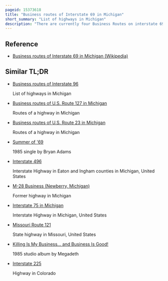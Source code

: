 ```yaml
---
pageid: 15373618
title: "Business routes of Interstate 69 in Michigan"
short_summary: "List of highways in Michigan"
description: "There are currently four Business Routes on interstate 69 in the us State of Michigan. Designated Business Loop Interstate 69, they are all former routings of I-69's predecessor highways, US Highway 27 , M-78 or M-21, in whole or in part. The Bl I-69 in Coldwater and the one in Charlotte were both Parts of Us 27 before the Freeway bypassed those two Cities in 1967 and the early 1970s, respectively. The Bl I-69 through Lansing and East Lansing was previously Part of M-78 and Temporary I-69 until it was redesignated in 1987. The Loop in Port Huron was originally Part of M-21 before 1984 and was initially a Business Spur numbered Business Spur Interstate69. It was later redesignated when it was extended to run concurrently with that City's Bl I-94 which was originally Part of I-94's Predecessor, Us 25. Each Business Loop follows Streets through each City's downtown Areas and Connects to I-69 on both Ends, giving Traffic a Route through the Downtown and back to the Freeway."
---
```


## Reference

- [Business routes of Interstate 69 in Michigan (Wikipedia)](https://en.wikipedia.org/?curid=15373618)

## Similar TL;DR

- [Business routes of Interstate 96](/tldr/en/business-routes-of-interstate-96)

  List of highways in Michigan

- [Business routes of U.S. Route 127 in Michigan](/tldr/en/business-routes-of-us-route-127-in-michigan)

  Routes of a highway in Michigan

- [Business routes of U.S. Route 23 in Michigan](/tldr/en/business-routes-of-us-route-23-in-michigan)

  Routes of a highway in Michigan

- [Summer of '69](/tldr/en/summer-of-69)

  1985 single by Bryan Adams

- [Interstate 496](/tldr/en/interstate-496)

  Interstate Highway in Eaton and Ingham counties in Michigan, United States

- [M-28 Business (Newberry, Michigan)](/tldr/en/m-28-business-newberry-michigan)

  Former highway in Michigan

- [Interstate 75 in Michigan](/tldr/en/interstate-75-in-michigan)

  Interstate Highway in Michigan, United States

- [Missouri Route 121](/tldr/en/missouri-route-121)

  State highway in Missouri, United States

- [Killing Is My Business... and Business Is Good!](/tldr/en/killing-is-my-business-and-business-is-good)

  1985 studio album by Megadeth

- [Interstate 225](/tldr/en/interstate-225)

  Highway in Colorado
